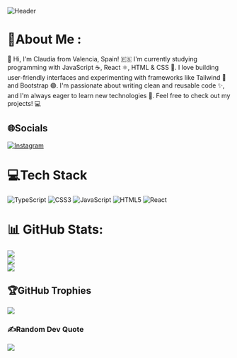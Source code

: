 ![Header](./![github-header-image](https://github.com/user-attachments/assets/4ec297ea-a58e-4d46-8816-01f61275c00a)
)

# 💫About Me :
👋 Hi, I'm Claudia from Valencia, Spain! 🇪🇸 I'm currently studying programming with JavaScript ☕, React ⚛️, HTML & CSS 🎨. I love building user-friendly interfaces and experimenting with frameworks like Tailwind 💨 and Bootstrap 🟣. I'm passionate about writing clean and reusable code ✨, and I'm always eager to learn new technologies 🚀. Feel free to check out my projects! 💻

## 🌐Socials
[![Instagram](https://img.shields.io/badge/Instagram-%23E4405F.svg?logo=Instagram&logoColor=white)](https://instagram.com/@venge_anz) 

# 💻Tech Stack
![TypeScript](https://img.shields.io/badge/typescript-%23007ACC.svg?style=for-the-badge&logo=typescript&logoColor=white) ![CSS3](https://img.shields.io/badge/css3-%231572B6.svg?style=for-the-badge&logo=css3&logoColor=white) ![JavaScript](https://img.shields.io/badge/javascript-%23323330.svg?style=for-the-badge&logo=javascript&logoColor=%23F7DF1E) ![HTML5](https://img.shields.io/badge/html5-%23E34F26.svg?style=for-the-badge&logo=html5&logoColor=white) ![React](https://img.shields.io/badge/react-%2320232a.svg?style=for-the-badge&logo=react&logoColor=%2361DAFB) 


# 📊 GitHub Stats:
![](https://github-readme-stats.vercel.app/api?username=Venge-anz&theme=dark&hide_border=false&include_all_commits=false&count_private=true)<br/>
![](https://nirzak-streak-stats.vercel.app/?user=Venge-anz&theme=dark&hide_border=false)<br/>
![](https://github-readme-stats.vercel.app/api/top-langs/?username=Venge-anz&theme=dark&hide_border=false&include_all_commits=false&count_private=true&layout=compact)


## 🏆GitHub Trophies
![](https://github-trophies.vercel.app/?username=Venge-anz&theme=radical&no-frame=false&no-bg=false&margin-w=4)

### ✍️Random Dev Quote
![](https://quotes-github-readme.vercel.app/api?type=horizontal&theme=tokyonight)

